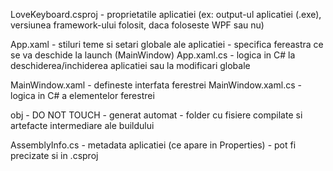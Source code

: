 LoveKeyboard.csproj
    - proprietatile aplicatiei (ex: output-ul aplicatiei (.exe), versiunea framework-ului folosit, daca foloseste WPF sau nu)

App.xaml
    - stiluri teme si setari globale ale aplicatiei
    - specifica fereastra ce se va deschide la launch (MainWindow)
App.xaml.cs
    - logica in C# la deschiderea/inchiderea aplicatiei sau la modificari globale

MainWindow.xaml
    - defineste interfata ferestrei
MainWindow.xaml.cs
    - logica in C# a elementelor ferestrei

obj - DO NOT TOUCH
    - generat automat
    - folder cu fisiere compilate si artefacte intermediare ale buildului

AssemblyInfo.cs
    - metadata aplicatiei (ce apare in Properties)
    - pot fi precizate si in .csproj